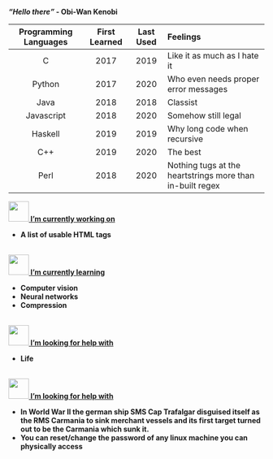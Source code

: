 <strong> <em><q cite="General Obi-Wan Kenobi">Hello there</q></em> <strong> - Obi-Wan Kenobi

<!--
**Moop204/Moop204** is a ✨ _special_ ✨ repository because its `README.md` (this file) appears on your GitHub profile.
-->

| Programming Languages | First Learned | Last Used | Feelings |
| :-: | :--: | :--: | :-- |
| C | 2017 | 2019 | Like it as much as I hate it |
| Python | 2017 | 2020 | Who even needs proper error messages |
| Java | 2018 | 2018 | Classist | 
| Javascript | 2018 | 2020 | Somehow still legal |
| Haskell | 2019 | 2019 | Why long code when recursive | 
| C++ | 2019 | 2020 | The best |
| Perl | 2018 | 2020 | Nothing tugs at the heartstrings more than in-built regex |

<!--
<details>
    <summary>Things I enjoy doing</summary>
    * Writing scripts
</details>


<details>
    <summary>Things I'm proud of</summary>
    .
</details>
-->

<a href="https://github.com/Moop204/Moop204/">
<img src="https://storage.googleapis.com/discordstreet/emojis/CatDance.gif" width=40> I’m currently working on
</a> 

* A list of usable HTML tags 
<br>
<a href="https://github.com/Moop204/Moop204/">
<img src="https://storage.googleapis.com/discordstreet/emojis/blobwat.png" width=40> I’m currently learning
</a> 

* Computer vision
* Neural networks
* Compression
<br>
<a href="https://github.com/Moop204/Moop204/">
<img src="https://storage.googleapis.com/discordstreet/emojis/cc5206c6-6141-4089-9b97-0e5324f6a5d5.gif" width=40> I’m looking for help with
</a> 

* Life 
<br>
<a href="https://github.com/Moop204/Moop204/">
<img src="https://storage.googleapis.com/discordstreet/emojis/a36fc0b0-2162-4a25-b50e-1bd237cd024c.gif" width=40> I’m looking for help with
</a> 

* In World War II the german ship SMS Cap Trafalgar disguised itself as the RMS Carmania to sink merchant vessels and its first target turned out to be the Carmania which sunk it.  
* You can reset/change the password of any linux machine you can physically access
